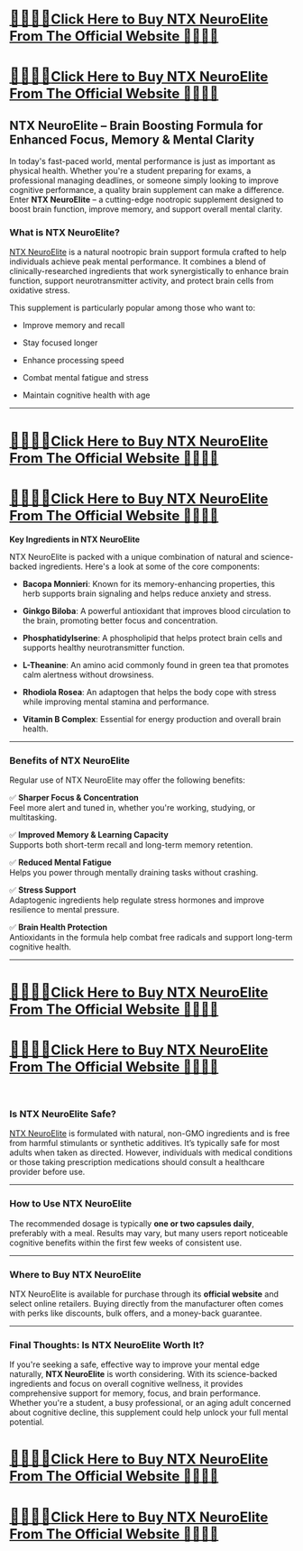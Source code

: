 <h1><strong><a href="https://beastfitclub.com/ntx-neuroelite/">💓💥💥💓<strong><span style="font-size: x-large;">Click Here to Buy NTX NeuroElite From The Official Website 💓💥💥💓</span></strong></a></strong></h1>
<h1><strong><a href="https://beastfitclub.com/ntx-neuroelite/">💓💥💥💓<strong><span style="font-size: x-large;">Click Here to Buy NTX NeuroElite From The Official Website 💓💥💥💓</span></strong></a></strong></h1>
<h2><strong data-start="134" data-end="221">NTX NeuroElite &ndash; Brain Boosting Formula for Enhanced Focus, Memory &amp; Mental Clarity</strong></h2>
<p data-start="223" data-end="651">In today's fast-paced world, mental performance is just as important as physical health. Whether you're a student preparing for exams, a professional managing deadlines, or someone simply looking to improve cognitive performance, a quality brain supplement can make a difference. Enter <strong data-start="509" data-end="527">NTX NeuroElite</strong> &ndash; a cutting-edge nootropic supplement designed to boost brain function, improve memory, and support overall mental clarity.</p>
<h3 data-start="653" data-end="684"><strong data-start="657" data-end="684">What is NTX NeuroElite?</strong></h3>
<p data-start="686" data-end="1002"><a href="https://beastfitclub.com/ntx-neuroelite/">NTX NeuroElite</a> is a natural nootropic brain support formula crafted to help individuals achieve peak mental performance. It combines a blend of clinically-researched ingredients that work synergistically to enhance brain function, support neurotransmitter activity, and protect brain cells from oxidative stress.</p>
<p data-start="1004" data-end="1068">This supplement is particularly popular among those who want to:</p>
<ul data-start="1069" data-end="1217">
<li data-start="1069" data-end="1096">
<p data-start="1071" data-end="1096">Improve memory and recall</p>
</li>
<li data-start="1097" data-end="1118">
<p data-start="1099" data-end="1118">Stay focused longer</p>
</li>
<li data-start="1119" data-end="1145">
<p data-start="1121" data-end="1145">Enhance processing speed</p>
</li>
<li data-start="1146" data-end="1180">
<p data-start="1148" data-end="1180">Combat mental fatigue and stress</p>
</li>
<li data-start="1181" data-end="1217">
<p data-start="1183" data-end="1217">Maintain cognitive health with age</p>
</li>
</ul>
<hr data-start="1219" data-end="1222" />
<h1><strong><a href="https://beastfitclub.com/ntx-neuroelite/">💓💥💥💓<strong><span style="font-size: x-large;">Click Here to Buy NTX NeuroElite From The Official Website 💓💥💥💓</span></strong></a></strong></h1>
<h1><strong><a href="https://beastfitclub.com/ntx-neuroelite/">💓💥💥💓<strong><span style="font-size: x-large;">Click Here to Buy NTX NeuroElite From The Official Website 💓💥💥💓</span></strong></a></strong></h1>
<p><strong data-start="1228" data-end="1265">Key Ingredients in NTX NeuroElite</strong></p>
<p data-start="1267" data-end="1406">NTX NeuroElite is packed with a unique combination of natural and science-backed ingredients. Here's a look at some of the core components:</p>
<ul data-start="1408" data-end="2109">
<li data-start="1408" data-end="1545">
<p data-start="1410" data-end="1545"><strong data-start="1410" data-end="1429">Bacopa Monnieri</strong>: Known for its memory-enhancing properties, this herb supports brain signaling and helps reduce anxiety and stress.</p>
</li>
<li data-start="1546" data-end="1677">
<p data-start="1548" data-end="1677"><strong data-start="1548" data-end="1565">Ginkgo Biloba</strong>: A powerful antioxidant that improves blood circulation to the brain, promoting better focus and concentration.</p>
</li>
<li data-start="1678" data-end="1797">
<p data-start="1680" data-end="1797"><strong data-start="1680" data-end="1702">Phosphatidylserine</strong>: A phospholipid that helps protect brain cells and supports healthy neurotransmitter function.</p>
</li>
<li data-start="1798" data-end="1906">
<p data-start="1800" data-end="1906"><strong data-start="1800" data-end="1814">L-Theanine</strong>: An amino acid commonly found in green tea that promotes calm alertness without drowsiness.</p>
</li>
<li data-start="1907" data-end="2026">
<p data-start="1909" data-end="2026"><strong data-start="1909" data-end="1927">Rhodiola Rosea</strong>: An adaptogen that helps the body cope with stress while improving mental stamina and performance.</p>
</li>
<li data-start="2027" data-end="2109">
<p data-start="2029" data-end="2109"><strong data-start="2029" data-end="2050">Vitamin B Complex</strong>: Essential for energy production and overall brain health.</p>
</li>
</ul>
<hr data-start="2111" data-end="2114" />
<h3 data-start="2116" data-end="2150"><strong data-start="2120" data-end="2150">Benefits of NTX NeuroElite</strong></h3>
<p data-start="2152" data-end="2215">Regular use of NTX NeuroElite may offer the following benefits:</p>
<p data-start="2217" data-end="2335">✅ <strong data-start="2219" data-end="2252">Sharper Focus &amp; Concentration</strong><br data-start="2252" data-end="2255" /> Feel more alert and tuned in, whether you're working, studying, or multitasking.</p>
<p data-start="2337" data-end="2444">✅ <strong data-start="2339" data-end="2378">Improved Memory &amp; Learning Capacity</strong><br data-start="2378" data-end="2381" /> Supports both short-term recall and long-term memory retention.</p>
<p data-start="2446" data-end="2542">✅ <strong data-start="2448" data-end="2474">Reduced Mental Fatigue</strong><br data-start="2474" data-end="2477" /> Helps you power through mentally draining tasks without crashing.</p>
<p data-start="2544" data-end="2663">✅ <strong data-start="2546" data-end="2564">Stress Support</strong><br data-start="2564" data-end="2567" /> Adaptogenic ingredients help regulate stress hormones and improve resilience to mental pressure.</p>
<p data-start="2665" data-end="2790">✅ <strong data-start="2667" data-end="2694">Brain Health Protection</strong><br data-start="2694" data-end="2697" /> Antioxidants in the formula help combat free radicals and support long-term cognitive health.</p>
<hr data-start="2792" data-end="2795" />
<h1><strong><a href="https://beastfitclub.com/ntx-neuroelite/">💓💥💥💓<strong><span style="font-size: x-large;">Click Here to Buy NTX NeuroElite From The Official Website 💓💥💥💓</span></strong></a></strong></h1>
<h1><strong><a href="https://beastfitclub.com/ntx-neuroelite/">💓💥💥💓<strong><span style="font-size: x-large;">Click Here to Buy NTX NeuroElite From The Official Website 💓💥💥💓</span></strong></a></strong></h1>
<p>&nbsp;</p>
<h3 data-start="2797" data-end="2828"><strong data-start="2801" data-end="2828">Is NTX NeuroElite Safe?</strong></h3>
<p data-start="2830" data-end="3147"><a href="https://beastfitclub.com/ntx-neuroelite/">NTX NeuroElite</a> is formulated with natural, non-GMO ingredients and is free from harmful stimulants or synthetic additives. It&rsquo;s typically safe for most adults when taken as directed. However, individuals with medical conditions or those taking prescription medications should consult a healthcare provider before use.</p>
<hr data-start="3149" data-end="3152" />
<h3 data-start="3154" data-end="3187"><strong data-start="3158" data-end="3187">How to Use NTX NeuroElite</strong></h3>
<p data-start="3189" data-end="3395">The recommended dosage is typically <strong data-start="3225" data-end="3254">one or two capsules daily</strong>, preferably with a meal. Results may vary, but many users report noticeable cognitive benefits within the first few weeks of consistent use.</p>
<hr data-start="3397" data-end="3400" />
<h3 data-start="3402" data-end="3437"><strong data-start="3406" data-end="3437">Where to Buy NTX NeuroElite</strong></h3>
<p data-start="3439" data-end="3659">NTX NeuroElite is available for purchase through its <strong data-start="3492" data-end="3512">official website</strong> and select online retailers. Buying directly from the manufacturer often comes with perks like discounts, bulk offers, and a money-back guarantee.</p>
<hr data-start="3661" data-end="3664" />
<h3 data-start="3666" data-end="3717"><strong data-start="3670" data-end="3717">Final Thoughts: Is NTX NeuroElite Worth It?</strong></h3>
<p data-start="3719" data-end="4153">If you're seeking a safe, effective way to improve your mental edge naturally, <strong data-start="3798" data-end="3816">NTX NeuroElite</strong> is worth considering. With its science-backed ingredients and focus on overall cognitive wellness, it provides comprehensive support for memory, focus, and brain performance. Whether you're a student, a busy professional, or an aging adult concerned about cognitive decline, this supplement could help unlock your full mental potential.</p>
<h1><strong><a href="https://beastfitclub.com/ntx-neuroelite/">💓💥💥💓<strong><span style="font-size: x-large;">Click Here to Buy NTX NeuroElite From The Official Website 💓💥💥💓</span></strong></a></strong></h1>
<h1><strong><a href="https://beastfitclub.com/ntx-neuroelite/">💓💥💥💓<strong><span style="font-size: x-large;">Click Here to Buy NTX NeuroElite From The Official Website 💓💥💥💓</span></strong></a></strong></h1>
